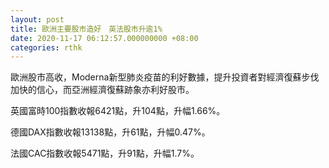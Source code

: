 ```yaml
---
layout: post
title: 歐洲主要股市造好　英法股市升逾1%
date: 2020-11-17 06:12:57.000000000 +08:00
categories: rthk
---
```


歐洲股市高收，Moderna新型肺炎疫苗的利好數據，提升投資者對經濟復蘇步伐加快的信心，而亞洲經濟復蘇跡象亦利好股市。

英國富時100指數收報6421點，升104點，升幅1.66%。

德國DAX指數收報13138點，升61點，升幅0.47%。

法國CAC指數收報5471點，升91點，升幅1.7%。
